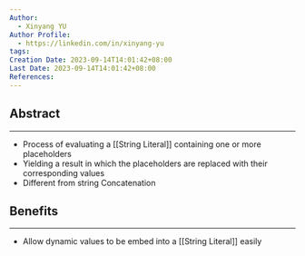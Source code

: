 ```yaml
---
Author:
  - Xinyang YU
Author Profile:
  - https://linkedin.com/in/xinyang-yu
tags:
Creation Date: 2023-09-14T14:01:42+08:00
Last Date: 2023-09-14T14:01:42+08:00
References:
---
```

## Abstract
---
- Process of evaluating a [[String Literal]] containing one or more placeholders
- Yielding a result in which the placeholders are replaced with their corresponding values 
- Different from string Concatenation

## Benefits
---
- Allow dynamic values to be embed into a [[String Literal]] easily